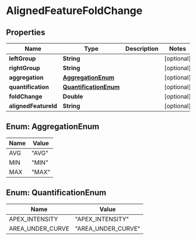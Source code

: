 

# AlignedFeatureFoldChange


## Properties

| Name | Type | Description | Notes |
|------------ | ------------- | ------------- | -------------|
|**leftGroup** | **String** |  |  [optional] |
|**rightGroup** | **String** |  |  [optional] |
|**aggregation** | [**AggregationEnum**](#AggregationEnum) |  |  [optional] |
|**quantification** | [**QuantificationEnum**](#QuantificationEnum) |  |  [optional] |
|**foldChange** | **Double** |  |  [optional] |
|**alignedFeatureId** | **String** |  |  [optional] |



## Enum: AggregationEnum

| Name | Value |
|---- | -----|
| AVG | &quot;AVG&quot; |
| MIN | &quot;MIN&quot; |
| MAX | &quot;MAX&quot; |



## Enum: QuantificationEnum

| Name | Value |
|---- | -----|
| APEX_INTENSITY | &quot;APEX_INTENSITY&quot; |
| AREA_UNDER_CURVE | &quot;AREA_UNDER_CURVE&quot; |



